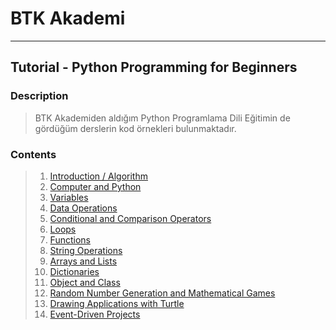# BTK Akademi
___

## Tutorial - Python Programming for Beginners

### Description
> BTK Akademiden aldığım Python Programlama Dili Eğitimin de
> gördüğüm derslerin kod örnekleri bulunmaktadır.

### Contents
> 01. [Introduction / Algorithm](https://github.com/kgokselkalyoncu/BTKAkademi/tree/main/Python_Programming_Language/Python_Programming_for_Beginners/Tutorial/01_Introduction_Algorithm)
> 02. [Computer and Python](https://github.com/kgokselkalyoncu/BTKAkademi/tree/main/Python_Programming_Language/Python_Programming_for_Beginners/Tutorial/01_Introduction_Algorithm)
> 03. [Variables](https://github.com/kgokselkalyoncu/BTKAkademi/tree/main/Python_Programming_Language/Python_Programming_for_Beginners/Tutorial/01_Introduction_Algorithm)
> 04. [Data Operations](https://github.com/kgokselkalyoncu/BTKAkademi/tree/main/Python_Programming_Language/Python_Programming_for_Beginners/Tutorial/01_Introduction_Algorithm)
> 05. [Conditional and Comparison Operators](https://github.com/kgokselkalyoncu/BTKAkademi/tree/main/Python_Programming_Language/Python_Programming_for_Beginners/Tutorial/01_Introduction_Algorithm)
> 06. [Loops](https://github.com/kgokselkalyoncu/BTKAkademi/tree/main/Python_Programming_Language/Python_Programming_for_Beginners/Tutorial/01_Introduction_Algorithm)
> 07. [Functions](https://github.com/kgokselkalyoncu/BTKAkademi/tree/main/Python_Programming_Language/Python_Programming_for_Beginners/Tutorial/01_Introduction_Algorithm)
> 08. [String Operations](https://github.com/kgokselkalyoncu/BTKAkademi/tree/main/Python_Programming_Language/Python_Programming_for_Beginners/Tutorial/01_Introduction_Algorithm)
> 09. [Arrays and Lists](https://github.com/kgokselkalyoncu/BTKAkademi/tree/main/Python_Programming_Language/Python_Programming_for_Beginners/Tutorial/01_Introduction_Algorithm)
> 10. [Dictionaries](https://github.com/kgokselkalyoncu/BTKAkademi/tree/main/Python_Programming_Language/Python_Programming_for_Beginners/Tutorial/01_Introduction_Algorithm)
> 11. [Object and Class](https://github.com/kgokselkalyoncu/BTKAkademi/tree/main/Python_Programming_Language/Python_Programming_for_Beginners/Tutorial/01_Introduction_Algorithm)
> 12. [Random Number Generation and Mathematical Games](https://github.com/kgokselkalyoncu/BTKAkademi/tree/main/Python_Programming_Language/Python_Programming_for_Beginners/Tutorial/01_Introduction_Algorithm)
> 13. [Drawing Applications with Turtle](https://github.com/kgokselkalyoncu/BTKAkademi/tree/main/Python_Programming_Language/Python_Programming_for_Beginners/Tutorial/01_Introduction_Algorithm)
> 14. [Event-Driven Projects](https://github.com/kgokselkalyoncu/BTKAkademi/tree/main/Python_Programming_Language/Python_Programming_for_Beginners/Tutorial/01_Introduction_Algorithm)